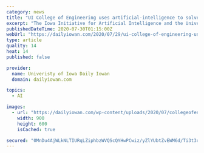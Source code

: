 ```yaml
---
category: news
title: "UI College of Engineering uses artificial-intelligence to solve problems across campus"
excerpt: "The Iowa Initiative for Artificial Intelligence and the University of Iowa College of Engineering are using artificial intelligence (AI) technology to solve problems in various fields, including education,"
publishedDateTime: 2020-07-30T01:15:00Z
webUrl: "https://dailyiowan.com/2020/07/29/ui-college-of-engineering-uses-artificial-intelligence-to-solve-problems-across-campus/"
type: article
quality: 14
heat: 14
published: false

provider:
  name: Univeristy of Iowa Daily Iowan
  domain: dailyiowan.com

topics:
  - AI

images:
  - url: "https://dailyiowan.com/wp-content/uploads/2020/07/collegeofengineering-900x600.jpg"
    width: 900
    height: 600
    isCached: true

secured: "0MnDu4AjWLkNLTIURqLZiphbzWVQScQYHwPCwiz/yZlYUbtZvEWM6d/Ti3t3rPrXJ3IaNEXhdogKJgZ/TrMBfkrpR6ktBiLJsVsIypFJrSBAeagIfHIUbkoXItTUs9aee818ooW7EjTeA6Yv0rpI9AM345pqzzNbHkItcb5TDwzH1rBx0az2mIWWvn/4DyrcBVZ4KfBzb3tJnutQJR4ZNi5xRw9Xtn0L+peLsaBCuXQMeJzwk6n/LeGDpX022JTj2sVrg4Yj1EGAMP0zd5BtMxBhJY2lxrOx0nFv0G7t4u3Uc0u/F2XmqQxnRFPgkVBoh3hKt0wGmO5Ot/W1MKx/Sw==;o6KPdVhbCKxdZ1U1woMDpA=="
---
```


